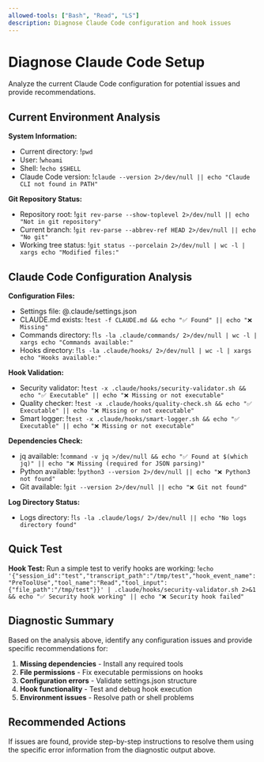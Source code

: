 ```yaml
---
allowed-tools: ["Bash", "Read", "LS"]
description: Diagnose Claude Code configuration and hook issues
---
```


# Diagnose Claude Code Setup

Analyze the current Claude Code configuration for potential issues and provide recommendations.

## Current Environment Analysis

**System Information:**
- Current directory: !`pwd`
- User: !`whoami`
- Shell: !`echo $SHELL`
- Claude Code version: !`claude --version 2>/dev/null || echo "Claude CLI not found in PATH"`

**Git Repository Status:**
- Repository root: !`git rev-parse --show-toplevel 2>/dev/null || echo "Not in git repository"`
- Current branch: !`git rev-parse --abbrev-ref HEAD 2>/dev/null || echo "No git"`
- Working tree status: !`git status --porcelain 2>/dev/null | wc -l | xargs echo "Modified files:"`

## Claude Code Configuration Analysis

**Configuration Files:**
- Settings file: @.claude/settings.json
- CLAUDE.md exists: !`test -f CLAUDE.md && echo "✅ Found" || echo "❌ Missing"`
- Commands directory: !`ls -la .claude/commands/ 2>/dev/null | wc -l | xargs echo "Commands available:"`
- Hooks directory: !`ls -la .claude/hooks/ 2>/dev/null | wc -l | xargs echo "Hooks available:"`

**Hook Validation:**
- Security validator: !`test -x .claude/hooks/security-validator.sh && echo "✅ Executable" || echo "❌ Missing or not executable"`
- Quality checker: !`test -x .claude/hooks/quality-check.sh && echo "✅ Executable" || echo "❌ Missing or not executable"`
- Smart logger: !`test -x .claude/hooks/smart-logger.sh && echo "✅ Executable" || echo "❌ Missing or not executable"`

**Dependencies Check:**
- jq available: !`command -v jq >/dev/null && echo "✅ Found at $(which jq)" || echo "❌ Missing (required for JSON parsing)"`
- Python available: !`python3 --version 2>/dev/null || echo "❌ Python3 not found"`
- Git available: !`git --version 2>/dev/null || echo "❌ Git not found"`

**Log Directory Status:**
- Logs directory: !`ls -la .claude/logs/ 2>/dev/null || echo "No logs directory found"`

## Quick Test

**Hook Test:**
Run a simple test to verify hooks are working:
!`echo '{"session_id":"test","transcript_path":"/tmp/test","hook_event_name":"PreToolUse","tool_name":"Read","tool_input":{"file_path":"/tmp/test"}}' | .claude/hooks/security-validator.sh 2>&1 && echo "✅ Security hook working" || echo "❌ Security hook failed"`

## Diagnostic Summary

Based on the analysis above, identify any configuration issues and provide specific recommendations for:

1. **Missing dependencies** - Install any required tools
2. **File permissions** - Fix executable permissions on hooks
3. **Configuration errors** - Validate settings.json structure
4. **Hook functionality** - Test and debug hook execution
5. **Environment issues** - Resolve path or shell problems

## Recommended Actions

If issues are found, provide step-by-step instructions to resolve them using the specific error information from the diagnostic output above.